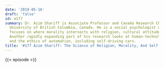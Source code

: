 ```yaml
---
date: '2019-05-16'
draft: 'false'
id: e177
summary: Dr. Azim Shariff is Associate Professor and Canada Research Chair at the
  University of British Columbia, Canada. He is a social psychologist whose research
  focuses on where morality intersects with religion, cultural attitudes and economics.
  Another rapidly expanding part of his research looks at human-technology interactions
  and the ethics of automation, including self-driving cars.
title: '#177 Azim Shariff: The Science of Religion, Morality, And Self-Driving Cars'
---
```

{{< episode >}}
